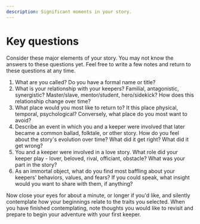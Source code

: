 ```yaml
---
description: Significant moments in your story.
---
```


# Key questions

  
Consider these major elements of your story. You may not know the answers to these questions yet. Feel free to write a few notes and return to these questions at any time.

1. What are you called? Do you have a formal name or title?
2. What is your relationship with your keepers? Familial, antagonistic, synergistic? Master/slave, mentor/student, hero/sidekick? How does this relationship change over time?
3. What place would you most like to return to? It this place physical, temporal, psychological? Conversely, what place do you most want to avoid? 
4. Describe an event in which you and a keeper were involved that later became a common ballad, folktale, or other story. How do you feel about the story's evolution over time? What did it get right? What did it get wrong?
5. You and a keeper were involved in a love story. What role did your keeper play - lover, beloved, rival, officiant, obstacle? What was your part in the story?
6. As an immortal object, what do you find most baffling about your keepers' behaviors, values, and fears? If you could speak, what insight would you want to share with them, if anything?

Now close your eyes for about a minute, or longer if you'd like, and silently contemplate how your beginnings relate to the traits you selected. When you have finished contemplating, note thoughts you would like to revisit and prepare to begin your adventure with your first keeper.

### 

